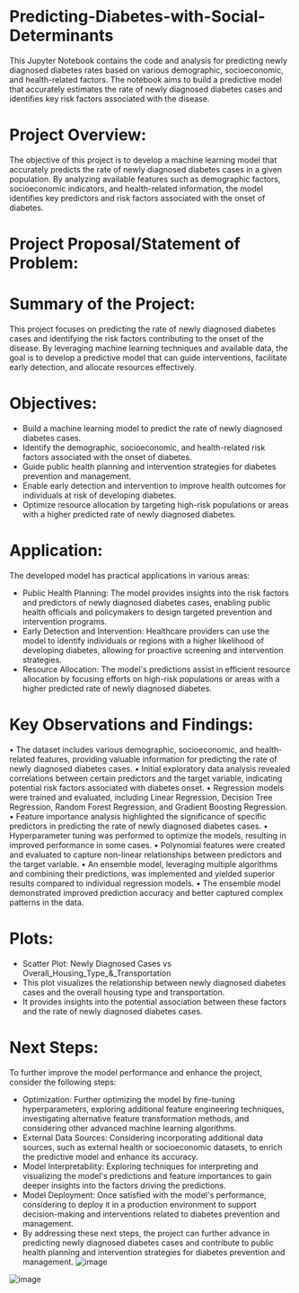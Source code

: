 # Predicting-Diabetes-with-Social-Determinants

This Jupyter Notebook contains the code and analysis for predicting newly diagnosed diabetes rates based on various demographic, socioeconomic, and health-related factors. The notebook aims to build a predictive model that accurately estimates the rate of newly diagnosed diabetes cases and identifies key risk factors associated with the disease.

# Project Overview:

The objective of this project is to develop a machine learning model that accurately predicts the rate of newly diagnosed diabetes cases in a given population. By analyzing available features such as demographic factors, socioeconomic indicators, and health-related information, the model identifies key predictors and risk factors associated with the onset of diabetes.

# Project Proposal/Statement of Problem:

# Summary of the Project:

This project focuses on predicting the rate of newly diagnosed diabetes cases and identifying the risk factors contributing to the onset of the disease. By leveraging machine learning techniques and available data, the goal is to develop a predictive model that can guide interventions, facilitate early detection, and allocate resources effectively.

# Objectives:

* Build a machine learning model to predict the rate of newly diagnosed diabetes cases.
* Identify the demographic, socioeconomic, and health-related risk factors associated with the onset of diabetes.
* Guide public health planning and intervention strategies for diabetes prevention and management.
* Enable early detection and intervention to improve health outcomes for individuals at risk of developing diabetes.
* Optimize resource allocation by targeting high-risk populations or areas with a higher predicted rate of newly diagnosed diabetes.

# Application:

The developed model has practical applications in various areas:

* Public Health Planning: The model provides insights into the risk factors and predictors of newly diagnosed diabetes cases, enabling public health officials and policymakers to design targeted prevention and intervention programs.
* Early Detection and Intervention: Healthcare providers can use the model to identify individuals or regions with a higher likelihood of developing diabetes, allowing for proactive screening and intervention strategies.
* Resource Allocation: The model's predictions assist in efficient resource allocation by focusing efforts on high-risk populations or areas with a higher predicted rate of newly diagnosed diabetes.

# Key Observations and Findings:

• The dataset includes various demographic, socioeconomic, and health-related features, providing valuable information for predicting the rate of newly diagnosed diabetes cases.
• Initial exploratory data analysis revealed correlations between certain predictors and the target variable, indicating potential risk factors associated with diabetes onset.
• Regression models were trained and evaluated, including Linear Regression, Decision Tree Regression, Random Forest Regression, and Gradient Boosting Regression.
• Feature importance analysis highlighted the significance of specific predictors in predicting the rate of newly diagnosed diabetes cases.
• Hyperparameter tuning was performed to optimize the models, resulting in improved performance in some cases.
• Polynomial features were created and evaluated to capture non-linear relationships between predictors and the target variable.
• An ensemble model, leveraging multiple algorithms and combining their predictions, was implemented and yielded superior results compared to individual regression models.
• The ensemble model demonstrated improved prediction accuracy and better captured complex patterns in the data.


# Plots:

* Scatter Plot: Newly Diagnosed Cases vs Overall_Housing_Type_&_Transportation
*   This plot visualizes the relationship between newly diagnosed diabetes cases and the overall housing type and transportation.
*   It provides insights into the potential association between these factors and the rate of newly diagnosed diabetes cases.

# Next Steps:

To further improve the model performance and enhance the project, consider the following steps:

* Optimization: Further optimizing the model by fine-tuning hyperparameters, exploring additional feature engineering techniques, investigating alternative feature transformation methods, and considering other advanced machine learning algorithms.
* External Data Sources: Considering incorporating additional data sources, such as external health or socioeconomic datasets, to enrich the predictive model and enhance its accuracy.
* Model Interpretability: Exploring techniques for interpreting and visualizing the model's predictions and feature importances to gain deeper insights into the factors driving the predictions.
* Model Deployment: Once satisfied with the model's performance, considering to deploy it in a production environment to support decision-making and interventions related to diabetes prevention and management.
* By addressing these next steps, the project can further advance in predicting newly diagnosed diabetes cases and contribute to public health planning and intervention strategies for diabetes prevention and management.
![image](https://github.com/hdawit/Predicting-Diabetes-with-Social-Determinants/assets/43795941/6ce8a581-ae3f-48cd-86e5-243d8e4ef60b)

![image](https://github.com/hdawit/Predicting-Diabetes-with-Social-Determinants/assets/43795941/602f7624-854c-43a3-9e7d-9aaa3db62310)
